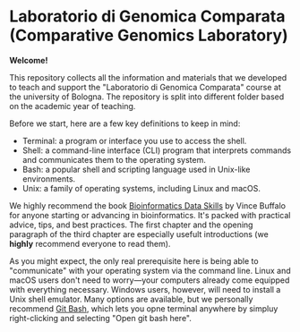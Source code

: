 # Laboratorio di Genomica Comparata (Comparative Genomics Laboratory)

**Welcome!**

This repository collects all the information and materials that we developed to teach and support the "Laboratorio di Genomica Comparata" course at the university of Bologna. The repository is split into different folder based on the academic year of teaching.

Before we start, here are a few key definitions to keep in mind:

- Terminal: a program or interface you use to access the shell.
- Shell: a command-line interface (CLI) program that interprets commands and communicates them to the operating system.
- Bash: a popular shell and scripting language used in Unix-like environments.
- Unix: a family of operating systems, including Linux and macOS.

We highly recommend the book [Bioinformatics Data Skills](https://womengovtcollegevisakha.ac.in/departments/Bioinformatics%20Data%20Skills%20Reproducible%20and%20Robust%20Research%20with%20Open%20Source%20Tools%20by%20Vince%20Buffalo.pdf) by Vince Buffalo for anyone starting or advancing in bioinformatics. It's packed with practical advice, tips, and best practices. The first chapter and the opening paragraph of the third chapter are especially usefult introductions (we **highly** recommend everyone to read them).

As you might expect, the only real prerequisite here is being able to "communicate" with your operating system via the command line. Linux and macOS users don't need to worry—your computers already come equipped with everything necessary. Windows users, however, will need to install a Unix shell emulator. Many options are available, but we personally recommend [Git Bash](https://gitforwindows.org/), which lets you opne terminal anywhere by simpluy right-clicking and selecting "Open git bash here".
